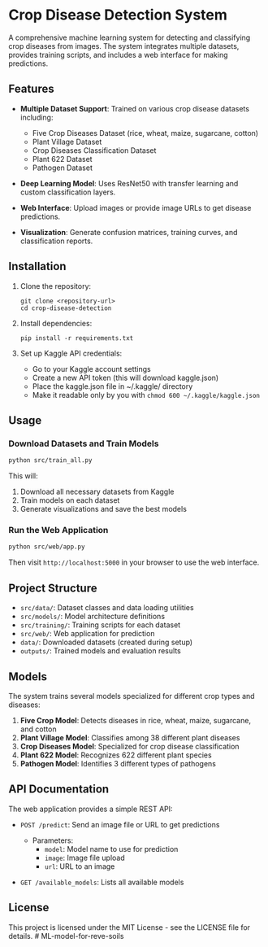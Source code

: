 # Crop Disease Detection System

A comprehensive machine learning system for detecting and classifying crop diseases from images. The system integrates multiple datasets, provides training scripts, and includes a web interface for making predictions.

## Features

- **Multiple Dataset Support**: Trained on various crop disease datasets including:
  - Five Crop Diseases Dataset (rice, wheat, maize, sugarcane, cotton)
  - Plant Village Dataset
  - Crop Diseases Classification Dataset
  - Plant 622 Dataset
  - Pathogen Dataset

- **Deep Learning Model**: Uses ResNet50 with transfer learning and custom classification layers.

- **Web Interface**: Upload images or provide image URLs to get disease predictions.

- **Visualization**: Generate confusion matrices, training curves, and classification reports.

## Installation

1. Clone the repository:
   ```
   git clone <repository-url>
   cd crop-disease-detection
   ```

2. Install dependencies:
   ```
   pip install -r requirements.txt
   ```

3. Set up Kaggle API credentials:
   - Go to your Kaggle account settings
   - Create a new API token (this will download kaggle.json)
   - Place the kaggle.json file in ~/.kaggle/ directory
   - Make it readable only by you with `chmod 600 ~/.kaggle/kaggle.json`

## Usage

### Download Datasets and Train Models

```bash
python src/train_all.py
```

This will:
1. Download all necessary datasets from Kaggle
2. Train models on each dataset
3. Generate visualizations and save the best models

### Run the Web Application

```bash
python src/web/app.py
```

Then visit `http://localhost:5000` in your browser to use the web interface.

## Project Structure

- `src/data/`: Dataset classes and data loading utilities
- `src/models/`: Model architecture definitions
- `src/training/`: Training scripts for each dataset
- `src/web/`: Web application for prediction
- `data/`: Downloaded datasets (created during setup)
- `outputs/`: Trained models and evaluation results

## Models

The system trains several models specialized for different crop types and diseases:

1. **Five Crop Model**: Detects diseases in rice, wheat, maize, sugarcane, and cotton
2. **Plant Village Model**: Classifies among 38 different plant diseases
3. **Crop Diseases Model**: Specialized for crop disease classification
4. **Plant 622 Model**: Recognizes 622 different plant species
5. **Pathogen Model**: Identifies 3 different types of pathogens

## API Documentation

The web application provides a simple REST API:

- `POST /predict`: Send an image file or URL to get predictions
  - Parameters:
    - `model`: Model name to use for prediction
    - `image`: Image file upload
    - `url`: URL to an image

- `GET /available_models`: Lists all available models

## License

This project is licensed under the MIT License - see the LICENSE file for details. #   M L - m o d e l - f o r - r e v e - s o i l s  
 
